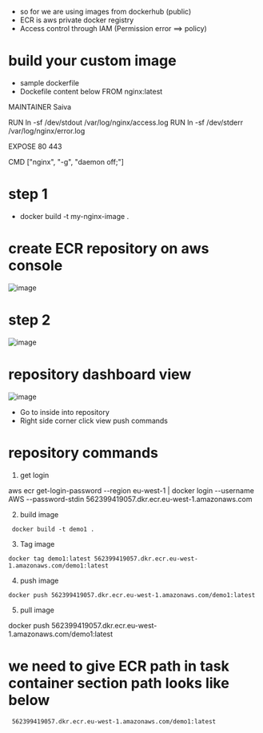* so for we are using images from dockerhub (public)
* ECR is aws private docker registry    
* Access control through IAM  (Permission error ==> policy)

# build your custom image

* sample dockerfile
* Dockefile content below
FROM nginx:latest

MAINTAINER Saiva

RUN ln -sf /dev/stdout /var/log/nginx/access.log
RUN ln -sf /dev/stderr /var/log/nginx/error.log

EXPOSE 80 443

CMD ["nginx", "-g", "daemon off;"]

# step 1

 * docker build -t my-nginx-image .

# create ECR repository on aws console

![image](https://user-images.githubusercontent.com/42309948/147207644-974bc23d-313c-4710-840c-5858eeda0872.png)

# step 2

![image](https://user-images.githubusercontent.com/42309948/147214957-da5f10c3-1368-48af-aec3-e238cd66d74d.png)

# repository dashboard view

![image](https://user-images.githubusercontent.com/42309948/147215151-4680f1ac-b248-46ac-9c8d-c47d969c69e3.png)



  * Go to inside into repository
  * Right side corner click view push commands

# repository commands

  1. get login

   aws ecr get-login-password --region eu-west-1 | docker login --username AWS --password-stdin 562399419057.dkr.ecr.eu-west-1.amazonaws.com
   
  2.  build image
   
     docker build -t demo1 .
     
  3. Tag image
  
    docker tag demo1:latest 562399419057.dkr.ecr.eu-west-1.amazonaws.com/demo1:latest   
    
  4. push image
  
    docker push 562399419057.dkr.ecr.eu-west-1.amazonaws.com/demo1:latest

 5. pull image

  docker push 562399419057.dkr.ecr.eu-west-1.amazonaws.com/demo1:latest
  
  
  # we need to give ECR path in task container section path looks like below
  
     562399419057.dkr.ecr.eu-west-1.amazonaws.com/demo1:latest



  


 


